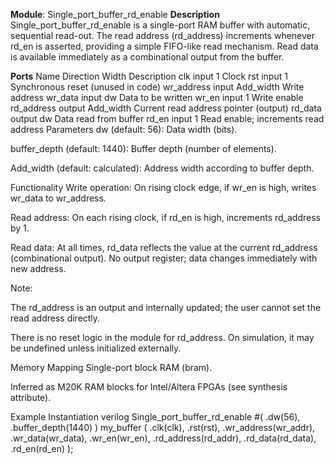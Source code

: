 **Module**: Single_port_buffer_rd_enable
**Description**
Single_port_buffer_rd_enable is a single-port RAM buffer with automatic, sequential read-out. The read address (rd_address) increments whenever rd_en is asserted, providing a simple FIFO-like read mechanism. Read data is available immediately as a combinational output from the buffer.

**Ports**
Name	Direction	Width	Description
clk	  input	    1    	Clock
rst	input	1	Synchronous reset (unused in code)
wr_address	input	Add_width	Write address
wr_data	input	dw	Data to be written
wr_en	input	1	Write enable
rd_address	output	Add_width	Current read address pointer (output)
rd_data	output	dw	Data read from buffer
rd_en	input	1	Read enable; increments read address
Parameters
dw (default: 56): Data width (bits).

buffer_depth (default: 1440): Buffer depth (number of elements).

Add_width (default: calculated): Address width according to buffer depth.

Functionality
Write operation:
On rising clock edge, if wr_en is high, writes wr_data to wr_address.

Read address:
On each rising clock, if rd_en is high, increments rd_address by 1.

Read data:
At all times, rd_data reflects the value at the current rd_address (combinational output). No output register; data changes immediately with new address.

Note:

The rd_address is an output and internally updated; the user cannot set the read address directly.

There is no reset logic in the module for rd_address. On simulation, it may be undefined unless initialized externally.

Memory Mapping
Single-port block RAM (bram).

Inferred as M20K RAM blocks for Intel/Altera FPGAs (see synthesis attribute).

Example Instantiation
verilog
Single_port_buffer_rd_enable #(
    .dw(56),
    .buffer_depth(1440)
) my_buffer (
    .clk(clk),
    .rst(rst),
    .wr_address(wr_addr),
    .wr_data(wr_data),
    .wr_en(wr_en),
    .rd_address(rd_addr),
    .rd_data(rd_data),
    .rd_en(rd_en)
);
